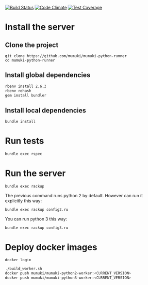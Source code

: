 [![Build Status](https://travis-ci.org/mumuki/mumuki-python-runner.svg?branch=master)](https://travis-ci.org/mumuki/mumuki-python-runner)
[![Code Climate](https://codeclimate.com/github/mumuki/mumuki-python-runner/badges/gpa.svg)](https://codeclimate.com/github/mumuki/mumuki-python-runner)
[![Test Coverage](https://codeclimate.com/github/mumuki/mumuki-python-runner/badges/coverage.svg)](https://codeclimate.com/github/mumuki/mumuki-python-runner)

# Install the server

## Clone the project

```
git clone https://github.com/mumuki/mumuki-python-runner
cd mumuki-python-runner
```

## Install global dependencies

```bash
rbenv install 2.6.3
rbenv rehash
gem install bundler
```

## Install local dependencies

```bash
bundle install
```

# Run tests

```bash
bundle exec rspec
```

# Run the server

```bash
bundle exec rackup
```

The previous command runs python 2 by default. However can run it explicitly this way:

```bash
bundle exec rackup config2.ru
```

You can run python 3 this way:

```bash
bundle exec rackup config3.ru
```


# Deploy docker images

```bash
docker login

./build_worker.sh
docker push mumuki/mumuki-python2-worker:<CURRENT_VERSION>
docker push mumuki/mumuki-python3-worker:<CURRENT_VERSION>
```
